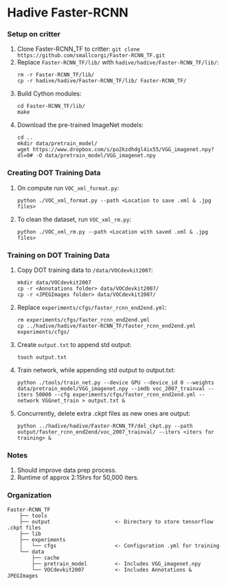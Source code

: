 # Hadive Faster-RCNN

### Setup on critter
1. Clone Faster-RCNN_TF to critter: `git clone https://github.com/smallcorgi/Faster-RCNN_TF.git`
2. Replace `Faster-RCNN_TF/lib/` with `hadive/hadive/Faster-RCNN_TF/lib/`: 
	```
	rm -r Faster-RCNN_TF/lib/
	cp -r hadive/hadive/Faster-RCNN_TF/lib/ Faster-RCNN_TF/
	```
3. Build Cython modules:
	```
	cd Faster-RCNN_TF/lib/
	make
	```
4. Download the pre-trained ImageNet models:
   	```
	cd ..
	mkdir data/pretrain_model/
   	wget https://www.dropbox.com/s/po2kzdhdgl4ix55/VGG_imagenet.npy?dl=0# -O data/pretrain_model/VGG_imagenet.npy
	```
	
### Creating DOT Training Data
1. On compute run `VOC_xml_format.py`:
	```
	python ./VOC_xml_format.py --path <Location to save .xml & .jpg files>
	```
2. To clean the dataset, run `VOC_xml_rm.py`:
	```
	python ./VOC_xml_rm.py --path <Location with saved .xml & .jpg files>
	```
	
### Training on DOT Training Data
1. Copy DOT training data to `/data/VOCdevkit2007`:
	```
	mkdir data/VOCdevkit2007
	cp -r <Annotations folder> data/VOCdevkit2007/
	cp -r <JPEGImages folder> data/VOCdevkit2007/
	```
2. Replace `experiments/cfgs/faster_rcnn_end2end.yml`:
	```
	rm experiments/cfgs/faster_rcnn_end2end.yml
	cp ../hadive/hadive/Faster-RCNN_TF/faster_rcnn_end2end.yml experiments/cfgs/
	```
3. Create `output.txt` to append std output:
	```
	touch output.txt
	```
4. Train network, while appending std output to output.txt:
	```
	python ./tools/train_net.py --device GPU --device_id 0 --weights data/pretrain_model/VGG_imagenet.npy --imdb voc_2007_trainval --iters 50000 --cfg experiments/cfgs/faster_rcnn_end2end.yml --network VGGnet_train > output.txt &
	```
5. Concurrently, delete extra .ckpt files as new ones are output:
	```
	python ../hadive/hadive/Faster-RCNN_TF/del_ckpt.py --path output/faster_rcnn_end2end/voc_2007_trainval/ --iters <iters for training> &
	```
	
### Notes
1. Should improve data prep process.
2. Runtime of approx 2:15hrs for 50,000 iters.

### Organization
```
Faster-RCNN_TF
    ├── tools
    ├── output                     <- Directory to store tensorflow .ckpt files
    ├── lib
    ├── experiments
    │   └── cfgs                   <- Configuration .yml for training
    └── data
        ├── cache
        ├── pretrain_model         <- Includes VGG_imagenet.npy
        └── VOCdevkit2007          <- Includes Annotations & JPEGImages
```
